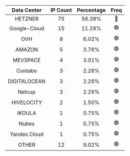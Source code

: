 | Data Center | IP Count | Percentage | Freq |
|:------------:|:--------:|:-----------:|:-----:|
| HETZNER | 75 | 56.39% | 🔴 |
| Google-Cloud | 15 | 11.28% | 🟢 |
| OVH | 8 | 6.02% | 🟢 |
| AMAZON | 5 | 3.76% | 🟢 |
| MEVSPACE | 4 | 3.01% | 🟢 |
| Contabo | 3 | 2.26% | 🟢 |
| DIGITALOCEAN | 3 | 2.26% | 🟢 |
| Netcup | 3 | 2.26% | 🟢 |
| HIVELOCITY | 2 | 1.50% | 🟢 |
| IKOULA | 1 | 0.75% | 🟢 |
| Nubes | 1 | 0.75% | 🟢 |
| Yandex.Cloud | 1 | 0.75% | 🟢 |
| OTHER | 12 | 9.02% | 🟢 |